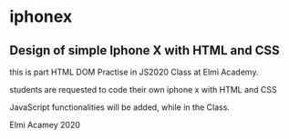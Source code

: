 # iphonex

## Design of simple Iphone X with HTML and CSS

this is part HTML DOM Practise in JS2020 Class at Elmi Academy.

students are requested to code their own iphone x with HTML and CSS

JavaScript functionalities will be added, while in the Class.

Elmi Acamey 2020
